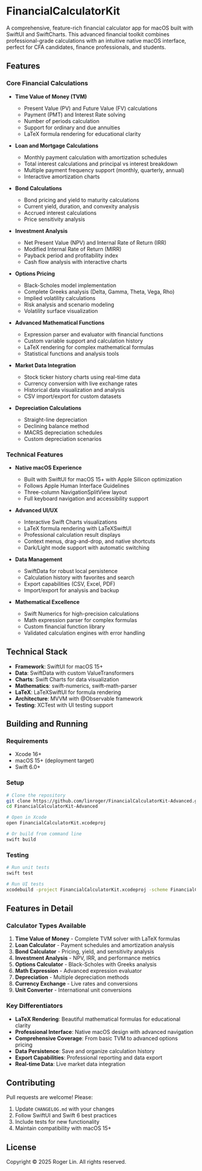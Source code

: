 # FinancialCalculatorKit

A comprehensive, feature-rich financial calculator app for macOS built with SwiftUI and SwiftCharts. This advanced financial toolkit combines professional-grade calculations with an intuitive native macOS interface, perfect for CFA candidates, finance professionals, and students.

## Features

### Core Financial Calculations
- **Time Value of Money (TVM)**
  - Present Value (PV) and Future Value (FV) calculations
  - Payment (PMT) and Interest Rate solving
  - Number of periods calculation
  - Support for ordinary and due annuities
  - LaTeX formula rendering for educational clarity

- **Loan and Mortgage Calculations**
  - Monthly payment calculation with amortization schedules
  - Total interest calculations and principal vs interest breakdown
  - Multiple payment frequency support (monthly, quarterly, annual)
  - Interactive amortization charts

- **Bond Calculations**
  - Bond pricing and yield to maturity calculations
  - Current yield, duration, and convexity analysis
  - Accrued interest calculations
  - Price sensitivity analysis

- **Investment Analysis**
  - Net Present Value (NPV) and Internal Rate of Return (IRR)
  - Modified Internal Rate of Return (MIRR)
  - Payback period and profitability index
  - Cash flow analysis with interactive charts

- **Options Pricing**
  - Black-Scholes model implementation
  - Complete Greeks analysis (Delta, Gamma, Theta, Vega, Rho)
  - Implied volatility calculations
  - Risk analysis and scenario modeling
  - Volatility surface visualization

- **Advanced Mathematical Functions**
  - Expression parser and evaluator with financial functions
  - Custom variable support and calculation history
  - LaTeX rendering for complex mathematical formulas
  - Statistical functions and analysis tools

- **Market Data Integration**
  - Stock ticker history charts using real-time data
  - Currency conversion with live exchange rates
  - Historical data visualization and analysis
  - CSV import/export for custom datasets

- **Depreciation Calculations**
  - Straight-line depreciation
  - Declining balance method
  - MACRS depreciation schedules
  - Custom depreciation scenarios

### Technical Features
- **Native macOS Experience**
  - Built with SwiftUI for macOS 15+ with Apple Silicon optimization
  - Follows Apple Human Interface Guidelines
  - Three-column NavigationSplitView layout
  - Full keyboard navigation and accessibility support

- **Advanced UI/UX**
  - Interactive Swift Charts visualizations
  - LaTeX formula rendering with LaTeXSwiftUI
  - Professional calculation result displays
  - Context menus, drag-and-drop, and native shortcuts
  - Dark/Light mode support with automatic switching

- **Data Management**
  - SwiftData for robust local persistence
  - Calculation history with favorites and search
  - Export capabilities (CSV, Excel, PDF)
  - Import/export for analysis and backup

- **Mathematical Excellence**
  - Swift Numerics for high-precision calculations
  - Math expression parser for complex formulas
  - Custom financial function library
  - Validated calculation engines with error handling

## Technical Stack

- **Framework**: SwiftUI for macOS 15+
- **Data**: SwiftData with custom ValueTransformers
- **Charts**: Swift Charts for data visualization
- **Mathematics**: swift-numerics, swift-math-parser
- **LaTeX**: LaTeXSwiftUI for formula rendering
- **Architecture**: MVVM with @Observable framework
- **Testing**: XCTest with UI testing support

## Building and Running

### Requirements
- Xcode 16+
- macOS 15+ (deployment target)
- Swift 6.0+

### Setup
```bash
# Clone the repository
git clone https://github.com/linroger/FinancialCalculatorKit-Advanced.git
cd FinancialCalculatorKit-Advanced

# Open in Xcode
open FinancialCalculatorKit.xcodeproj

# Or build from command line
swift build
```

### Testing
```bash
# Run unit tests
swift test

# Run UI tests
xcodebuild -project FinancialCalculatorKit.xcodeproj -scheme FinancialCalculatorKit test
```

## Features in Detail

### Calculator Types Available
1. **Time Value of Money** - Complete TVM solver with LaTeX formulas
2. **Loan Calculator** - Payment schedules and amortization analysis
3. **Bond Calculator** - Pricing, yield, and sensitivity analysis
4. **Investment Analysis** - NPV, IRR, and performance metrics
5. **Options Calculator** - Black-Scholes with Greeks analysis
6. **Math Expression** - Advanced expression evaluator
7. **Depreciation** - Multiple depreciation methods
8. **Currency Exchange** - Live rates and conversions
9. **Unit Converter** - International unit conversions

### Key Differentiators
- **LaTeX Rendering**: Beautiful mathematical formulas for educational clarity
- **Professional Interface**: Native macOS design with advanced navigation
- **Comprehensive Coverage**: From basic TVM to advanced options pricing
- **Data Persistence**: Save and organize calculation history
- **Export Capabilities**: Professional reporting and data export
- **Real-time Data**: Live market data integration

## Contributing

Pull requests are welcome! Please:
1. Update `CHANGELOG.md` with your changes
2. Follow SwiftUI and Swift 6 best practices
3. Include tests for new functionality
4. Maintain compatibility with macOS 15+

## License

Copyright © 2025 Roger Lin. All rights reserved.